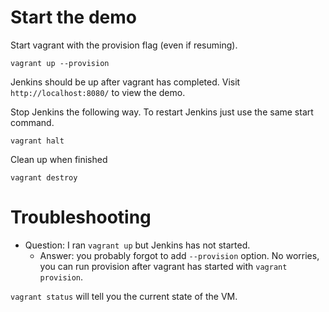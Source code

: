 # Start the demo

Start vagrant with the provision flag (even if resuming).

    vagrant up --provision

Jenkins should be up after vagrant has completed.  Visit
`http://localhost:8080/` to view the demo.

Stop Jenkins the following way.  To restart Jenkins just use the same start
command.

    vagrant halt

Clean up when finished

    vagrant destroy

# Troubleshooting

* Question: I ran `vagrant up` but Jenkins has not started.
  * Answer: you probably forgot to add `--provision` option.  No worries, you
    can run provision after vagrant has started with `vagrant provision`.

`vagrant status` will tell you the current state of the VM.
